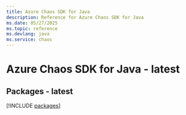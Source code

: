 ```yaml
---
title: Azure Chaos SDK for Java
description: Reference for Azure Chaos SDK for Java
ms.date: 05/27/2025
ms.topic: reference
ms.devlang: java
ms.service: chaos
---
```

# Azure Chaos SDK for Java - latest
## Packages - latest
[!INCLUDE [packages](chaos-index.md)]